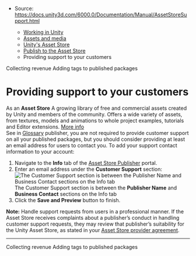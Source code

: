 * Source: https://docs.unity3d.com/6000.0/Documentation/Manual/AssetStoreSupport.html

  * [Working in Unity](https://docs.unity3d.com/6000.0/Documentation/Manual/working-in-unity.html)
  * [Assets and media](https://docs.unity3d.com/6000.0/Documentation/Manual/assets-and-media.html)
  * [Unity's Asset Store](https://docs.unity3d.com/6000.0/Documentation/Manual/AssetStore.html)
  * [Publish to the Asset Store](https://docs.unity3d.com/6000.0/Documentation/Manual/AssetStorePublishing.html)
  * Providing support to your customers


[](https://docs.unity3d.com/6000.0/Documentation/Manual/AssetStorePayouts.html)
Collecting revenue
[](https://docs.unity3d.com/6000.0/Documentation/Manual/AssetStoreMassLabeler.html)
Adding tags to published packages
# Providing support to your customers
As an **Asset Store** A growing library of free and commercial assets created by Unity and members of the community. Offers a wide variety of assets, from textures, models and animations to whole project examples, tutorials and Editor extensions. [More info](https://docs.unity3d.com/6000.0/Documentation/Manual/AssetStore.html)  
See in [Glossary](https://docs.unity3d.com/6000.0/Documentation/Manual/Glossary.html#AssetStore) publisher, you are not required to provide customer support on all your published packages, but you should consider providing at least an email address for users to contact you.
To add your support contact information to your account:
  1. Navigate to the **Info** tab of the [Asset Store Publisher](https://publisher.assetstore.unity3d.com/) portal.
  2. Enter an email address under the **Customer Support** section:
![The Customer Support section is between the Publisher Name and Business Contact sections on the Info tab](https://docs.unity3d.com/6000.0/Documentation/uploads/Main/AssetStoreSupport.png) The Customer Support section is between the **Publisher Name** and **Business Contact** sections on the Info tab
  3. Click the **Save and Preview** button to finish.


**Note:** Handle support requests from users in a professional manner. If the Asset Store receives complaints about a publisher’s conduct in handling customer support requests, they may review that publisher’s suitability for the Unity Asset Store, as stated in your [Asset Store provider agreement](https://unity3d.com/legal/terms-of-service/site-and-communities).
* * *
[](https://docs.unity3d.com/6000.0/Documentation/Manual/AssetStorePayouts.html)
Collecting revenue
[](https://docs.unity3d.com/6000.0/Documentation/Manual/AssetStoreMassLabeler.html)
Adding tags to published packages
